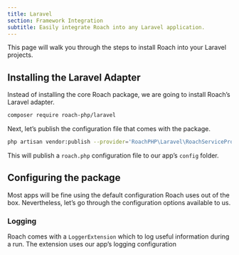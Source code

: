 ```yaml
---
title: Laravel
section: Framework Integration
subtitle: Easily integrate Roach into any Laravel application.
---
```


This page will walk you through the steps to install Roach into your Laravel projects.

## Installing the Laravel Adapter

Instead of installing the core Roach package, we are going to install Roach’s Laravel adapter.

<CodeBlock>

```bash
composer require roach-php/laravel
```

</CodeBlock>

Next, let’s publish the configuration file that comes with the package.

<CodeBlock>

```bash
php artisan vendor:publish --provider='RoachPHP\Laravel\RoachServiceProvider'
```

</CodeBlock>

This will publish a `roach.php` configuration file to our app’s `config` folder.

## Configuring the package

Most apps will be fine using the default configuration Roach uses out of the box. Nevertheless, let’s go through the configuration options available to us.

### Logging

Roach comes with a `LoggerExtension` which to log useful information during a run. The extension uses our app’s logging configuration